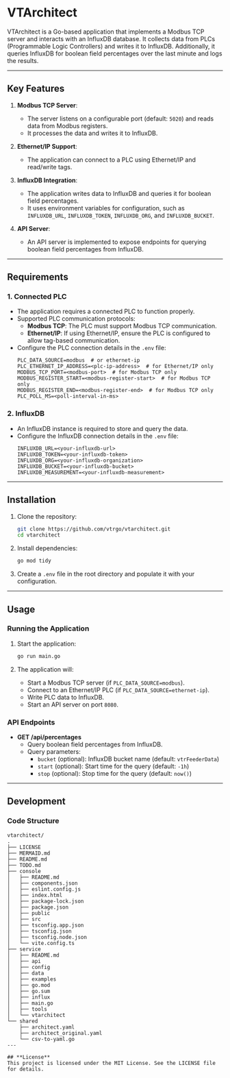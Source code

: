 # VTArchitect

VTArchitect is a Go-based application that implements a Modbus TCP server and interacts with an InfluxDB database. It collects data from PLCs (Programmable Logic Controllers) and writes it to InfluxDB. Additionally, it queries InfluxDB for boolean field percentages over the last minute and logs the results.

---

## **Key Features**
1. **Modbus TCP Server**:
   - The server listens on a configurable port (default: `5020`) and reads data from Modbus registers.
   - It processes the data and writes it to InfluxDB.

2. **Ethernet/IP Support**:
   - The application can connect to a PLC using Ethernet/IP and read/write tags.

3. **InfluxDB Integration**:
   - The application writes data to InfluxDB and queries it for boolean field percentages.
   - It uses environment variables for configuration, such as `INFLUXDB_URL`, `INFLUXDB_TOKEN`, `INFLUXDB_ORG`, and `INFLUXDB_BUCKET`.

4. **API Server**:
   - An API server is implemented to expose endpoints for querying boolean field percentages from InfluxDB.

---

## **Requirements**
### **1. Connected PLC**
- The application requires a connected PLC to function properly.
- Supported PLC communication protocols:
  - **Modbus TCP**: The PLC must support Modbus TCP communication.
  - **Ethernet/IP**: If using Ethernet/IP, ensure the PLC is configured to allow tag-based communication.
- Configure the PLC connection details in the `.env` file:
  ```env
  PLC_DATA_SOURCE=modbus  # or ethernet-ip
  PLC_ETHERNET_IP_ADDRESS=<plc-ip-address>  # for Ethernet/IP only
  MODBUS_TCP_PORT=<modbus-port>  # for Modbus TCP only
  MODBUS_REGISTER_START=<modbus-register-start>  # for Modbus TCP only
  MODBUS_REGISTER_END=<modbus-register-end>  # for Modbus TCP only
  PLC_POLL_MS=<poll-interval-in-ms>
  ```

### **2. InfluxDB**
- An InfluxDB instance is required to store and query the data.
- Configure the InfluxDB connection details in the `.env` file:
  ```env
  INFLUXDB_URL=<your-influxdb-url>
  INFLUXDB_TOKEN=<your-influxdb-token>
  INFLUXDB_ORG=<your-influxdb-organization>
  INFLUXDB_BUCKET=<your-influxdb-bucket>
  INFLUXDB_MEASUREMENT=<your-influxdb-measurement>
  ```

---

## **Installation**
1. Clone the repository:
   ```bash
   git clone https://github.com/vtrgo/vtarchitect.git
   cd vtarchitect
   ```

2. Install dependencies:
   ```bash
   go mod tidy
   ```

3. Create a `.env` file in the root directory and populate it with your configuration.

---

## **Usage**
### **Running the Application**
1. Start the application:
   ```bash
   go run main.go
   ```

2. The application will:
   - Start a Modbus TCP server (if `PLC_DATA_SOURCE=modbus`).
   - Connect to an Ethernet/IP PLC (if `PLC_DATA_SOURCE=ethernet-ip`).
   - Write PLC data to InfluxDB.
   - Start an API server on port `8080`.

### **API Endpoints**
- **GET /api/percentages**
  - Query boolean field percentages from InfluxDB.
  - Query parameters:
    - `bucket` (optional): InfluxDB bucket name (default: `vtrFeederData`)
    - `start` (optional): Start time for the query (default: `-1h`)
    - `stop` (optional): Stop time for the query (default: `now()`)

---

## **Development**
### **Code Structure**

```text
vtarchitect/
.
├── LICENSE
├── MERMAID.md
├── README.md
├── TODO.md
├── console
│   ├── README.md
│   ├── components.json
│   ├── eslint.config.js
│   ├── index.html
│   ├── package-lock.json
│   ├── package.json
│   ├── public
│   ├── src
│   ├── tsconfig.app.json
│   ├── tsconfig.json
│   ├── tsconfig.node.json
│   └── vite.config.ts
├── service
│   ├── README.md
│   ├── api
│   ├── config
│   ├── data
│   ├── examples
│   ├── go.mod
│   ├── go.sum
│   ├── influx
│   ├── main.go
│   ├── tools
│   └── vtarchitect
└── shared
    ├── architect.yaml
    ├── architect_original.yaml
    └── csv-to-yaml.go
---

## **License**
This project is licensed under the MIT License. See the LICENSE file for details.
